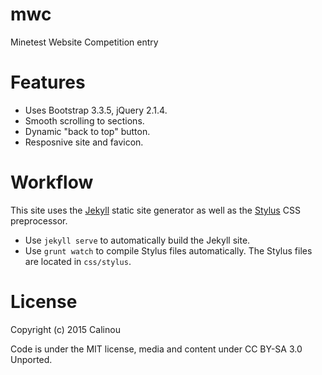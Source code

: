 mwc
===

Minetest Website Competition entry

Features
========

* Uses Bootstrap 3.3.5, jQuery 2.1.4.
* Smooth scrolling to sections.
* Dynamic "back to top" button.
* Resposnive site and favicon.

Workflow
========

This site uses the [Jekyll](http://jekyllrb.com) static site generator as well
as the [Stylus](http://learnboost.github.io/stylus/) CSS preprocessor.

* Use `jekyll serve` to automatically build the Jekyll site.
* Use `grunt watch` to compile Stylus files automatically. The Stylus files are
  located in `css/stylus`.

License
=======

Copyright (c) 2015 Calinou

Code is under the MIT license, media and content under CC BY-SA 3.0 Unported.
